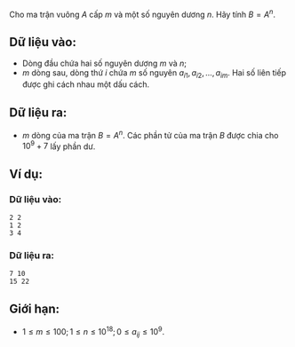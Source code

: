 Cho ma trận vuông $A$ cấp $m$ và một số nguyên dương $n$. Hãy tính $B = A^n$.

## Dữ liệu vào:
- Dòng đầu chứa hai số nguyên dương $m$ và $n$;
- $m$ dòng sau, dòng thứ $i$ chứa $m$ số nguyên $a_{i1}, a_{i2}, …, a_{im}$. Hai số liên tiếp được ghi cách nhau một dấu cách.

## Dữ liệu ra:
- $m$ dòng của ma trận $B = A^n$. Các phần tử của ma trận $B$ được chia cho $10^9 + 7$ lấy phần dư.

## Ví dụ:
### Dữ liệu vào:
```
2 2
1 2
3 4
```

### Dữ liệu ra:
```
7 10
15 22
```

## Giới hạn:
- $1 ≤ m ≤ 100; 1 ≤ n ≤ 10^{18}; 0 ≤ a_{ij} ≤ 10^9$.